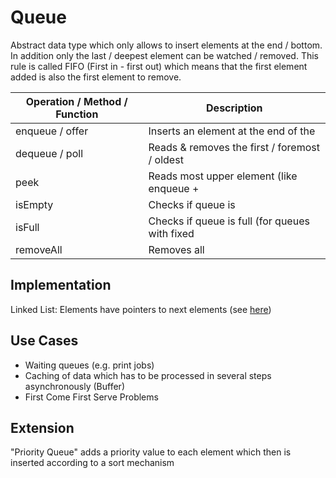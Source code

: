 # Queue

Abstract data type which only allows to insert elements at the end / bottom. In addition only the last / deepest element can be watched / removed. This rule is called FIFO (First in - first out) which means that the first element added is also the first element to remove.

| Operation / Method / Function           | Description                                                                                                                             |
| ----------------------------------------| --------------------------------------------------------------------------------------------------------------------------------------- |
| enqueue / offer                         | Inserts an element at the end of the                                                                                                    |
| dequeue / poll                          | Reads & removes the first / foremost / oldest                                                                                           |
| peek                                    | Reads most upper element (like enqueue +                                                                                                |
| isEmpty                                 | Checks if queue is                                                                                                                      |
| isFull                                  | Checks if queue is full (for queues with fixed                                                                                          |
| removeAll                               | Removes all                                                                                                                             |

## Implementation

Linked List: Elements have pointers to next elements (see <a href="https://www.programiz.com/dsa/linked-list">here</a>) 

## Use Cases

- Waiting queues (e.g. print jobs)
- Caching of data which has to be processed in several steps asynchronously (Buffer)
- First Come First Serve Problems

## Extension

"Priority Queue" adds a priority value to each element which then is inserted according to a sort mechanism